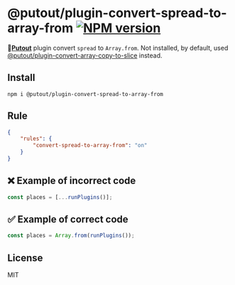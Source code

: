 # @putout/plugin-convert-spread-to-array-from [![NPM version][NPMIMGURL]][NPMURL]

[NPMIMGURL]: https://img.shields.io/npm/v/@putout/plugin-convert-spread-to-array-from.svg?style=flat&longCache=true
[NPMURL]: https://npmjs.org/package/@putout/plugin-convert-spread-to-array-from"npm"

🐊[**Putout**](https://github.com/coderaiser/putout) plugin convert `spread` to `Array.from`. Not installed, by default, used [@putout/plugin-convert-array-copy-to-slice](https://github.com/coderaiser/putout/tree/master/packages/plugin-convert-array-copy-to-slice) instead.

## Install

```
npm i @putout/plugin-convert-spread-to-array-from
```

## Rule

```json
{
    "rules": {
        "convert-spread-to-array-from": "on"
    }
}
```

## ❌ Example of incorrect code

```js
const places = [...runPlugins()];
```

## ✅ Example of correct code

```js
const places = Array.from(runPlugins());
```

## License

MIT
